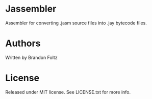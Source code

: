 Jassembler
==========

Assembler for converting .jasm source files into .jay bytecode files.

Authors
=======

Written by Brandon Foltz

License
=======

Released under MIT license. See LICENSE.txt for more info.
